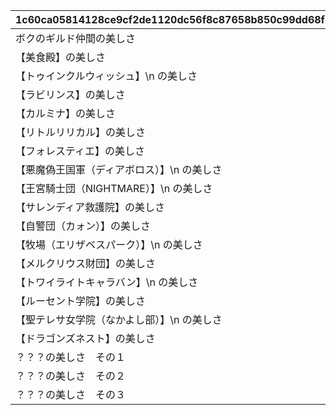 |1c60ca05814128ce9cf2de1120dc56f8c87658b850c99dd68f1cd4091c0ce595|899f3e96b779fba97a7ba972c3fbefd7f9bf2555af1b6d8ea26f58cfe91e3baa|081f9a92f28a4e9e9847d70e4e6ec208e778de5a1ba3c5554c25922d928c539f|ee191ad7095110e5e17c2b4c21952aefa1c2d593559b8756d0c862c35ed811e4|94f23efe73dd50465f6552265265f30032b6e73f31eadb39bc6815313a5d2a30|be77f89da75d1f8bb3b9e2636aed6d125f70ed8c58595b467435a1a99704b51d|c8bafa79d2d032c20fd59efb0acca0a6ca42b913180d227bdab7ff7a1d5dc5a3|68a4adccd4c6aaf6f1a7d12dd4a561ee4b3b55d746ec654e4739b3369f17ce0c|
| --- | --- | --- | --- | --- | --- | --- | --- |
|ボクのギルド仲間の美しさ|1014701|91002|10147115|8|20|5120061|10120|
|【美食殿】の美しさ|1014701|91002|10147115|8|20|5120062|10120|
|【トゥインクルウィッシュ】\n の美しさ|1014701|91002|10147115|8|20|5120063|10120|
|【ラビリンス】の美しさ|1014701|91002|10147115|8|20|5120064|10120|
|【カルミナ】の美しさ|1014701|91002|10147115|8|20|5120065|10120|
|【リトルリリカル】の美しさ|1014701|91002|10147115|8|20|5120066|10120|
|【フォレスティエ】の美しさ|1014701|91002|10147115|8|20|5120067|10120|
|【悪魔偽王国軍（ディアボロス）】\n の美しさ|1014701|91002|10147115|8|20|5120068|10120|
|【王宮騎士団（NIGHTMARE）】\n の美しさ|1014701|91002|10147115|8|20|5120069|10120|
|【サレンディア救護院】の美しさ|1014701|91002|10147115|8|20|5120070|10120|
|【自警団（カォン）】の美しさ|1014701|91002|10147115|8|20|5120071|10120|
|【牧場（エリザベスパーク）】\n の美しさ|1014701|91002|10147115|8|20|5120072|10120|
|【メルクリウス財団】の美しさ|1014701|91002|10147115|8|20|5120073|10120|
|【トワイライトキャラバン】\n の美しさ|1014701|91002|10147115|8|20|5120074|10120|
|【ルーセント学院】の美しさ|1014701|91002|10147115|8|20|5120075|10120|
|【聖テレサ女学院（なかよし部）】\n の美しさ|1014701|91002|10147115|8|20|5120076|10120|
|【ドラゴンズネスト】の美しさ|1014701|91002|10147115|8|20|5120077|10120|
|？？？の美しさ　その１|1014701|91002|10147115|8|20|5120078|10120|
|？？？の美しさ　その２|1014701|91002|10147115|8|20|5120079|10120|
|？？？の美しさ　その３|1014701|91002|10147115|8|20|5120080|10120|